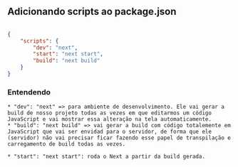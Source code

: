 ## Adicionando scripts ao package.json

```json

{
    "scripts": {
        "dev": "next",
        "start": "next start",
        "build": "next build"
    }
}

```
### Entendendo

    * "dev": "next" => para ambiente de desenvolvimento. Ele vai gerar a build de nosso projeto todas as vezes em que editarmos um código JavaScript e vai mostrar essa alteração na tela automaticamente.
    * "build": "next build" => vai gerar a build com código totalemente em JavaScript que vai ser envidad para o servidor, de forma que ele (servidor) não vai precisar ficar fazendo esse papel de transpilação e carregamento de build todas as vezes.

    * "start": "next start": roda o Next a partir da build gerada.